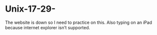 # Unix-17-29-
The website is down so I need to practice on this. Also typing on an iPad because internet explorer isn’t supported. 
